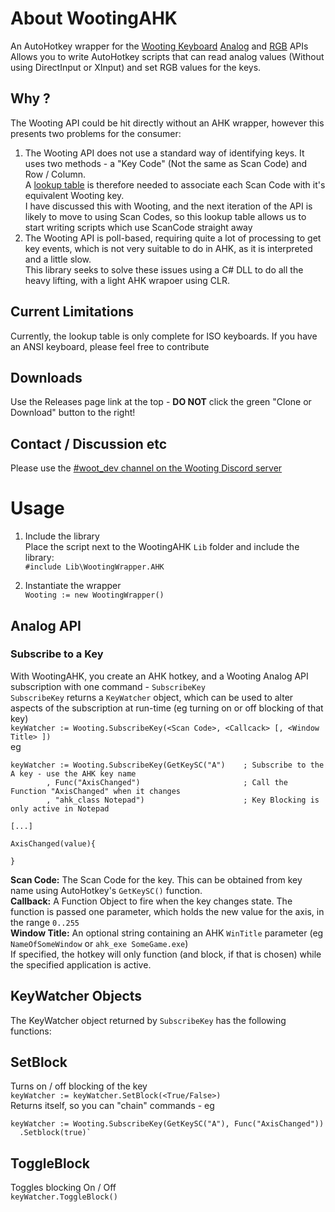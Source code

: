 # About WootingAHK

An AutoHotkey wrapper for the [Wooting Keyboard](https://wooting.io/) [Analog](https://github.com/WootingKb/wooting-analog-sdk) and [RGB](https://github.com/WootingKb/wooting-rgb-sdk) APIs  
Allows you to write AutoHotkey scripts that can read analog values (Without using DirectInput or XInput) and set RGB values for the keys. 

## Why ?
The Wooting API could be hit directly without an AHK wrapper, however this presents two problems for the consumer:  
1) The Wooting API does not use a standard way of identifying keys. It uses two methods - a "Key Code" (Not the same as Scan Code) and Row / Column.  
A [lookup table](https://github.com/evilC/WootingAHK/blob/master/WootingAHK/WootingCodeLookup.cs) is therefore needed to associate each Scan Code with it's equivalent Wooting key.  
I have discussed this with Wooting, and the next iteration of the API is likely to move to using Scan Codes, so this lookup table allows us to start writing scripts which use ScanCode straight away
2) The Wooting API is poll-based, requiring quite a lot of processing to get key events, which is not very suitable to do in AHK, as it is interpreted and a little slow.  
This library seeks to solve these issues using a C# DLL to do all the heavy lifting, with a light AHK wrapoer using CLR.  

## Current Limitations
Currently, the lookup table is only complete for ISO keyboards. If you have an ANSI keyboard, please feel free to contribute  

## Downloads
Use the Releases page link at the top - **DO NOT** click the green "Clone or Download" button to the right!  

## Contact / Discussion etc
Please use the [#woot_dev channel on the Wooting Discord server](https://discord.gg/zREJYgV)  

# Usage

1) Include the library  
Place the script next to the WootingAHK `Lib` folder and include the library:  
`#include Lib\WootingWrapper.AHK`  

1) Instantiate the wrapper  
`Wooting := new WootingWrapper()`  

## Analog API

### Subscribe to a Key
With WootingAHK, you create an AHK hotkey, and a Wooting Analog API subscription with one command - `SubscribeKey`  
`SubscribeKey` returns a `KeyWatcher` object, which can be used to alter aspects of the subscription at run-time (eg turning on or off blocking of that key)  
`keyWatcher := Wooting.SubscribeKey(<Scan Code>, <Callcack> [, <Window Title> ])`  
eg 
```
keyWatcher := Wooting.SubscribeKey(GetKeySC("A")	; Subscribe to the A key - use the AHK key name
		, Func("AxisChanged") 						; Call the Function "AxisChanged" when it changes
		, "ahk_class Notepad")						; Key Blocking is only active in Notepad
    
[...]

AxisChanged(value){

}
```
**Scan Code:** The Scan Code for the key. This can be obtained from key name using AutoHotkey's `GetKeySC()` function.  
**Callback:** A Function Object to fire when the key changes state. The function is passed one parameter, which holds the new value for the axis, in the range `0..255`  
**Window Title:** An optional string containing an AHK `WinTitle` parameter (eg `NameOfSomeWindow` or `ahk_exe SomeGame.exe`)  
If specified, the hotkey will only function (and block, if that is chosen) while the specified application is active.  

## KeyWatcher Objects
The KeyWatcher object returned by `SubscribeKey` has the following functions:  

## SetBlock
Turns on / off blocking of the key  
`keyWatcher := keyWatcher.SetBlock(<True/False>)`  
Returns itself, so you can "chain" commands - eg  
```
keyWatcher := Wooting.SubscribeKey(GetKeySC("A"), Func("AxisChanged"))
  .Setblock(true)`
```

## ToggleBlock
Toggles blocking On / Off  
`keyWatcher.ToggleBlock()`  
